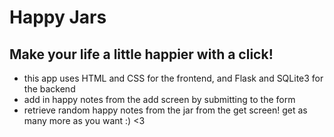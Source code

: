 # Happy Jars
## Make your life a little happier with a click!
- this app uses HTML and CSS for the frontend, and Flask and SQLite3 for the backend
- add in happy notes from the add screen by submitting to the form
- retrieve random happy notes from the jar from the get screen! get as many more as you want
:) <3